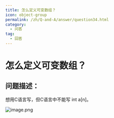 ```yaml
---
title: 怎么定义可变数组？
icon: object-group
permalink: /zh/Q-and-A/answer/question34.html
category:
  - 问答
tag:
  - 回答
---
```


# 怎么定义可变数组？
## 问题描述：

想用C语言写，但C语言中不能写 int a[n]。

![image.png](https://s2.loli.net/2024/10/05/sV5QbF4Pl7vIqGk.png)